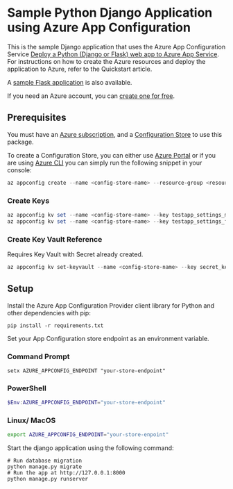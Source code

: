 # Sample Python Django Application using Azure App Configuration

This is the sample Django  application that uses the Azure App Configuration Service [Deploy a Python (Django or Flask) web app to Azure App Service](https://docs.microsoft.com/en-us/azure/app-service/quickstart-python).  For instructions on how to create the Azure resources and deploy the application to Azure, refer to the Quickstart article.

A [sample Flask application](../python-flask-webapp-sample/) is also available.

If you need an Azure account, you can [create one for free](https://azure.microsoft.com/en-us/free/).

## Prerequisites

You must have an [Azure subscription][azure_sub], and a [Configuration Store][configuration_store] to use this package.

To create a Configuration Store, you can either use [Azure Portal](https://ms.portal.azure.com/#create/Microsoft.Azconfig) or if you are using [Azure CLI][azure_cli] you can simply run the following snippet in your console:

```Powershell
az appconfig create --name <config-store-name> --resource-group <resource-group-name> --location eastus
```

### Create Keys

```Powershell
az appconfig kv set --name <config-store-name> --key testapp_settings_message --value "Hello from Azure App Configuration"
az appconfig kv set --name <config-store-name> --key testapp_settings_font_size --value "30px"
```

### Create Key Vault Reference

Requires Key Vault with Secret already created.

```Powershell
az appconfig kv set-keyvault --name <config-store-name> --key secret_key --secret-identifier <key-vault-reference>
```

## Setup

Install the Azure App Configuration Provider client library for Python and other dependencies with pip:

```commandline
pip install -r requirements.txt
```

Set your App Configuration store endpoint as an environment variable.

### Command Prompt

```commandline
setx AZURE_APPCONFIG_ENDPOINT "your-store-endpoint"
```

### PowerShell

```Powershell
$Env:AZURE_APPCONFIG_ENDPOINT="your-store-endpoint"
```

### Linux/ MacOS

```Bash
export AZURE_APPCONFIG_ENDPOINT="your-store-enpoint"
```

Start the django application using the following command:
```commandline
# Run database migration
python manage.py migrate
# Run the app at http://127.0.0.1:8000
python manage.py runserver
```

<!-- LINKS -->
[azure_sub]: https://azure.microsoft.com/free/
[azure_cli]: https://docs.microsoft.com/cli/azure
[configuration_store]: https://azure.microsoft.com/services/app-configuration/
